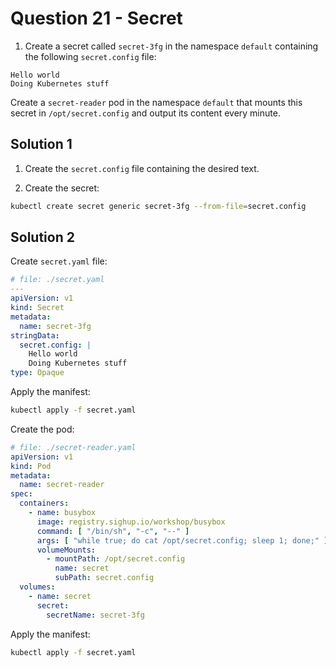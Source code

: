 # Question 21 - Secret

1. Create a secret called `secret-3fg` in the namespace `default` containing the following `secret.config` file:

```text
Hello world
Doing Kubernetes stuff
```

Create a `secret-reader` pod in the namespace `default` that mounts this secret in `/opt/secret.config` and output its content every minute.

## Solution 1

1. Create the `secret.config` file containing the desired text.

2. Create the secret:

```bash
kubectl create secret generic secret-3fg --from-file=secret.config
```

## Solution 2

Create `secret.yaml` file:

```yaml
# file: ./secret.yaml
---
apiVersion: v1
kind: Secret
metadata:
  name: secret-3fg 
stringData:
  secret.config: |
    Hello world
    Doing Kubernetes stuff
type: Opaque
```

Apply the manifest:

```bash
kubectl apply -f secret.yaml
```

Create the pod:

```yaml
# file: ./secret-reader.yaml
apiVersion: v1
kind: Pod
metadata:
  name: secret-reader
spec:
  containers:
    - name: busybox
      image: registry.sighup.io/workshop/busybox
      command: [ "/bin/sh", "-c", "--" ]
      args: [ "while true; do cat /opt/secret.config; sleep 1; done;" ]
      volumeMounts:
        - mountPath: /opt/secret.config
          name: secret
          subPath: secret.config
  volumes:
    - name: secret
      secret:
        secretName: secret-3fg
```

Apply the manifest:

```bash
kubectl apply -f secret.yaml
```
